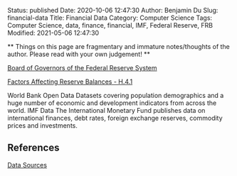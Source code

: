 Status: published
Date: 2020-10-06 12:47:30
Author: Benjamin Du
Slug: financial-data
Title: Financial Data
Category: Computer Science
Tags: Computer Science, data, finance, financial, IMF, Federal Reserve, FRB
Modified: 2021-05-06 12:47:30

**
Things on this page are fragmentary and immature notes/thoughts of the author.
Please read with your own judgement!
**


[Board of Governors of the Federal Reserve System](https://www.federalreserve.gov/)

[Factors Affecting Reserve Balances - H.4.1](https://www.federalreserve.gov/releases/h41/)

World Bank Open Data Datasets covering population demographics 
and a huge number of economic and development indicators from across the world.
IMF Data The International Monetary Fund publishes data 
on international finances, debt rates, foreign exchange reserves, commodity prices and investments.

## References 

[Data Sources](http://www.legendu.net/misc/blog/data-sources/)
